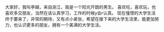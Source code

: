 
大家好，我叫李越，来自浙江，我是一个阳光开朗的男生。
喜欢吃，喜欢玩，也喜欢多交朋友，当然在该认真学习，工作的时候y会r认真。
现在憧憬的大学生活终于要来了，非常的期待，又有点小紧张，希望在接下来的大学生活里，能更加努力，也认识更多的朋友，拥有一个美满的大学生活。

